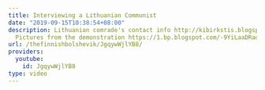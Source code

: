 ```yaml
---
title: Interviewing a Lithuanian Communist
date: "2019-09-15T10:38:54+08:00"
description: Lithuanian comrade's contact info http://kibirkstis.blogspot.lt/ kibirkstis1917@gmail.com
  Pictures from the demonstration https://1.bp.blogspot.com/-9YiLaaDRaqk/WH1Fm4HZ0SI/AAAAAAAAAUI/SRNhFIiVX9g9ztz14jqBD_ynIXKP2KWjwCLcB/s1600/2009%2Bsausio%2B16%2BPOLICIJOS%2Bsmurtas.jpg
url: /thefinnishbolshevik/JgqywWjlYB8/
providers:
  youtube:
    id: JgqywWjlYB8
type: video
---
```

